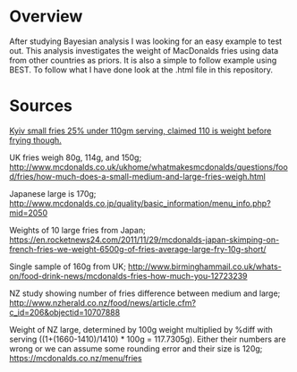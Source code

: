 # Overview

After studying Bayesian analysis I was looking for an easy example to test out. 
This analysis investigates the weight of MacDonalds fries using data from other countries as priors.
It is also a simple to follow example using BEST. To follow what I have done look at the .html file in this repository.

# Sources

  [Kyiv small fries 25% under 110gm serving, claimed 110 is weight before frying though.](https://www.kyivpost.com/article/content/ukraine-politics/small-fries-big-headaches-2100.html)
  
  
  UK fries weigh 80g, 114g, and 150g;
  http://www.mcdonalds.co.uk/ukhome/whatmakesmcdonalds/questions/food/fries/how-much-does-a-small-medium-and-large-fries-weigh.html
  
  Japanese large is 170g;
  http://www.mcdonalds.co.jp/quality/basic_information/menu_info.php?mid=2050
  
  Weights of 10 large fries from Japan;
  https://en.rocketnews24.com/2011/11/29/mcdonalds-japan-skimping-on-french-fries-we-weight-6500g-of-fries-average-large-fry-10g-short/
  
  Single sample of 160g from UK;
  http://www.birminghammail.co.uk/whats-on/food-drink-news/mcdonalds-fries-how-much-you-12723239
  
  NZ study showing number of fries difference between medium and large;
  http://www.nzherald.co.nz/food/news/article.cfm?c_id=206&objectid=10707888
  
  Weight of NZ large, determined by 100g weight multiplied by %diff with serving ((1+(1660-1410)/1410) * 100g = 117.7305g). Either their numbers are wrong or we can assume some rounding error and their size is 120g;
  https://mcdonalds.co.nz/menu/fries
